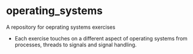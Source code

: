 # operating_systems
A repository for oeprating systems exercises
- Each exercise touches on a different aspect of operating systems from processes, threads to signals and signal handling.
